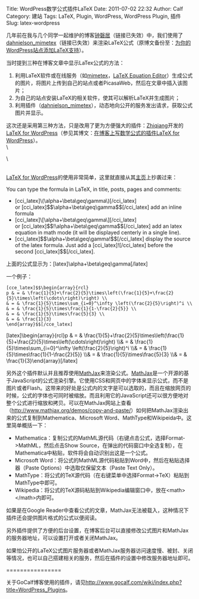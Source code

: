 Title: WordPress数学公式插件LaTeX
Date: 2011-07-02 22:32
Author: Calf
Category: 建站
Tags: LaTeX, Plugin, WordPress, WordPress Plugin, 插件
Slug: latex-wordpress

几年前在我与几个同学一起维护的博客[钟磬居][]（链接已失效）中，我们使用了[dahnielson\_mimetex][]（链接已失效）来渲染LaTeX公式（原博文备份至：[为你的WordPress站点添加LaTeX支持][]）。

当时提到三种在博客文章中显示LaTex公式的方法：

1.  利用LaTeX软件或在线服务（如[mimetex][]，[LaTeX Equation
    Editor][]）生成公式的图片，将图片上传到自己的站点或者PicasaWeb，然后在文章中插入该图片；
2.  为自己的站点安装LaTeX的相关软件，使其可以解析LaTeX并生成图片；
3.  利用插件（[dahnielson\_mimetex][1]），动态地向公开的服务发出请求，获取公式图片并显示。

这次还是采用第三种方法，只是改用了更为方便强大的插件：[Zhiqiang][]开发的[LaTeX
for WordPress][]（参见其博文：[在博客上写数学公式的插件LaTeX for
WordPress][]）。\
\
 <!--more-->\
\
 [LaTeX for
WordPress][]的使用非常简单，这里就直接从其[主页][]上抄袭过来：

You can type the formula in LaTeX, in title, posts, pages and comments:

-   [cci\_latex]\\(\\alpha+\\beta\\geq\\gamma\\)[/cci\_latex]
    or [cci\_latex]\$\$\\alpha+\\beta\\geq\\gamma\$\$[/cci\_latex] add
    an inline formula
-   [cci\_latex]\\[\\alpha+\\beta\\geq\\gamma\\][/cci\_latex]
    or [cci\_latex]\$\$!\\alpha+\\beta\\geq\\gamma\$\$[/cci\_latex] add
    an latex equation in math mode (it will be displayed centerly in a
    single line).
-   [cci\_latex]\$\$\\alpha+\\beta\\geq\\gamma!\$\$[/cci\_latex] display
    the source of the latex formula. Just add
    a [cci\_latex]![/cci\_latex] before the
    second [cci\_latex]\$\$[/cci\_latex].

上面的公式显示为：[latex]\\alpha+\\beta\\geq\\gamma[/latex]

一个例子：

    [cce_latex]$$\begin{array}{rcl}
    p & = & \frac{1}{5}+\frac{2}{5}\times\left(\frac{1}{5}+\frac{2}{5}\times\left(\cdots\right)\right) \\
    & = & \frac{1}{5}\times\sum_{i=0}^\infty \left(\frac{2}{5}\right)^i \\
    & = & \frac{1}{5}\times\frac{1}{1-\frac{2}{5}} \\
    & = & \frac{1}{5}\times\frac{5}{3} \\
    & = & \frac{1}{3}
    \end{array}$$[/cce_latex]

[latex]\\begin{array}{rcl}p & = &
\\frac{1}{5}+\\frac{2}{5}\\times\\left(\\frac{1}{5}+\\frac{2}{5}\\times\\left(\\cdots\\right)\\right)
\\\\& = & \\frac{1}{5}\\times\\sum\_{i=0}\^\\infty
\\left(\\frac{2}{5}\\right)\^i \\\\& = &
\\frac{1}{5}\\times\\frac{1}{1-\\frac{2}{5}} \\\\& = &
\\frac{1}{5}\\times\\frac{5}{3} \\\\& = &
\\frac{1}{3}\\end{array}[/latex]

另外这个插件默认并且推荐使用[MathJax][]来渲染公式。[MathJax][]是一个开源的基于JavaScript的公式渲染引擎。它使用CSS和网页中的字体来显示公式，而不是图片或者Flash。这带来的好处是公式内的文字是可以选取的，而且在缩放网页的时候，公式的字体也可同时被缩放。而且利用它的JavaScript还可以很方便地对整个公式进行缩放和拷贝。可以在MathJax网站上查看（<http://www.mathjax.org/demos/copy-and-paste/>）如何把MathJax渲染出来的公式复制到Mathematica、Microsoft
Word、MathType和Wikipeida中。这里简单概括一下：

-   Mathematica：复制公式的MathML源代码（右键点击公式，选择Format-\>MathML，然后点击Show
    Source，在弹出的代码窗口中全选复制），在Mathematica中粘贴，软件将会自动识别出这是一个公式。
-   Microsoft
    Word：将公式的MathML源代码粘贴到Word中，然后在粘贴选择器（Paste
    Options）中选取仅保留文本（Paste Text Only）。
-   MathType：将公式的TeX源代码（在右键菜单中选择Format-\>TeX）粘贴到MathType中即可。
-   Wikipedia：将公式的TeX源码粘贴到Wikipedia编辑窗口中，放在\<math\>\</math\>内即可。

如果是在Google
Reader中查看公式的文章，MathJax无法被载入，这种情况下插件还会提供图片格式的公式以便阅读。

另外插件提供了方便的后台设置，在博客后台可以直接修改公式图片和MathJax的服务器地址，可以设置打开或者关闭MathJax。

如果怕公开的LaTeX公式图片服务器或者MathJax服务器访问速度慢、被封、关闭等情况，也可以自己搭建相关的服务，然后在插件的设置中修改服务器地址即可。

================

关于GoCalf博客使用的插件，请见<http://www.gocalf.com/wiki/index.php?title=WordPress_Plugins>。

  [钟磬居]: http://www.zhongqingju.com "钟磬居"
  [dahnielson\_mimetex]: http://en.dahnielson.com/2006/09/mimetex-plugin.html
    "Dahnielson MimeTeX for WordPress"
  [为你的WordPress站点添加LaTeX支持]: http://www.gocalf.com/blog/wordpress-latex-old.html
    "为你的WordPress站点添加LaTeX支持"
  [mimetex]: http://www.forkosh.com/mimetex.html
  [LaTeX Equation Editor]: http://www.codecogs.com/components/equationeditor/equationeditor.php
  [1]: http://en.dahnielson.com/2006/09/mimetex-plugin.html
  [Zhiqiang]: http://zhiqiang.org/ "张志强博客zhiqiang.org"
  [LaTeX for WordPress]: http://wordpress.org/extend/plugins/latex/
    "LaTeX for Wordpress"
  [在博客上写数学公式的插件LaTeX for WordPress]: http://zhiqiang.org/blog/it/latex-for-wordpress.html
    "在博客上写数学公式的插件LaTeX for WordPress"
  [主页]: http://wordpress.org/extend/plugins/latex/
    "LaTex for WordPress"
  [MathJax]: http://www.mathjax.org/ "MathJax"
